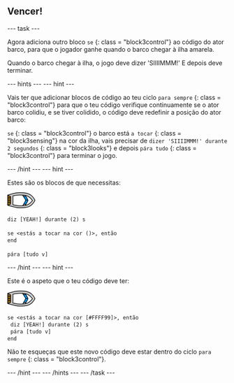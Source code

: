 ## Vencer!

\--- task \---

Agora adiciona outro bloco `se` {: class = "block3control"} ao código do ator barco, para que o jogador ganhe quando o barco chegar à ilha amarela.

Quando o barco chegar à ilha, o jogo deve dizer 'SIIIIMMM!' E depois deve terminar.

\--- hints \--- \--- hint \---

Vais ter que adicionar blocos de código ao teu ciclo `para sempre` {: class = "block3control"} para que o teu código verifique continuamente se o ator barco colidiu, e se tiver colidido, o código deve redefinir a posição do ator barco:

` se ` {: class = "block3control"} o barco está ` a tocar ` {: class = "block3sensing"} na cor da ilha, vais precisar de ` dizer 'SIIIIMMM!' durante 2 segundos ` {: class = "block3looks"} e depois ` pára tudo ` {: class = "block3control"} para terminar o jogo.

\--- /hint \--- \--- hint \---

Estes são os blocos de que necessitas:

![ator barco](images/boat_resize.png)

```blocks3
diz [YEAH!] durante (2) s

se <estás a tocar na cor ()>, então
end

pára [tudo v]

```

\--- /hint \--- \--- hint \---

Este é o aspeto que o teu código deve ter:

![ator barco](images/boat_resize.png)

```blocks3
se <estás a tocar na cor [#FFFF99]>, então 
 diz [YEAH!] durante (2) s
 pára [tudo v]
end
```

Não te esqueças que este novo código deve estar dentro do ciclo `para sempre` {: class = "block3control"}.

\--- /hint \--- \--- /hints \--- \--- /task \---